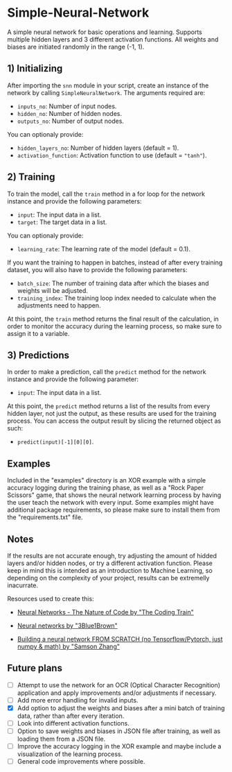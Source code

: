 # Simple-Neural-Network

A simple neural network for basic operations and learning. Supports multiple hidden layers and 3 different activation functions. All weights and biases are initiated randomly in the range (-1, 1).

## 1) Initializing

After importing the `snn` module in your script, create an instance of the network by calling `SimpleNeuralNetwork`. The arguments required are:

- `inputs_no`: Number of input nodes.
- `hidden_no`: Number of hidden nodes.
- `outputs_no`: Number of output nodes.

You can optionaly provide:

- `hidden_layers_no`: Number of hidden layers (default = 1).
- `activation_function`: Activation function to use (default = `"tanh"`).

## 2) Training

To train the model, call the `train` method in a for loop for the network instance and provide the following parameters:

- `input`: The input data in a list.
- `target`: The target data in a list.

You can optionaly provide:

- `learning_rate`: The learning rate of the model (default = 0.1).

If you want the training to happen in batches, instead of after every training dataset, you will also have to provide the following parameters:

- `batch_size`: The number of training data after which the biases and weights will be adjusted.
- `training_index`: The training loop index needed to calculate when the adjustments need to happen.

At this point, the `train` method returns the final result of the calculation, in order to monitor the accuracy during the learning process, so make sure to assign it to a variable.

## 3) Predictions

In order to make a prediction, call the `predict` method for the network instance and provide the following parameter:

- `input`: The input data in a list.

At this point, the `predict` method returns a list of the results from every hidden layer, not just the output, as these results are used for the training process. You can access the output result by slicing the returned object as such: 

- `predict(input)[-1][0][0]`.

## Examples

Included in the "examples" directory is an XOR example with a simple accuracy logging during the training phase, as well as a "Rock Paper Scissors" game, that shows the neural network learning process by having the user teach the network with every input. Some examples might have additional package requirements, so please make sure to install them from the "requirements.txt" file.

## Notes

If the results are not accurate enough, try adjusting the amount of hidded layers and/or hidden nodes, or try a different activation function. Please keep in mind this is intended as an introduction to Machine Learning, so depending on the complexity of your project, results can be extremelly inacurrate.

Resources used to create this:

- [Neural Networks - The Nature of Code by "The Coding Train"](https://www.youtube.com/playlist?list=PLRqwX-V7Uu6aCibgK1PTWWu9by6XFdCfh)

- [Neural networks by "3Blue1Brown"](https://www.youtube.com/playlist?list=PLZHQObOWTQDNU6R1_67000Dx_ZCJB-3pi)

- [Building a neural network FROM SCRATCH (no Tensorflow/Pytorch, just numpy & math) by "Samson Zhang"](https://www.youtube.com/watch?v=w8yWXqWQYmU)

## Future plans

- [ ] Attempt to use the network for an OCR (Optical Character Recognition) application and apply improvements and/or adjustments if necessary.
- [ ] Add more error handling for invalid inputs.
- [X] Add option to adjust the weights and biases after a mini batch of training data, rather than after every iteration.
- [ ] Look into different activation functions.
- [ ] Option to save weights and biases in JSON file after training, as well as loading them from a JSON file.
- [ ] Improve the accuracy logging in the XOR example and maybe include a visualization of the learning process.
- [ ] General code improvements where possible.